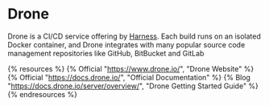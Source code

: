 # Drone

Drone is a CI/CD service offering by [Harness](https://harness.io/). Each build runs on an isolated Docker container, and Drone integrates with many popular source code management repositories like GitHub, BitBucket and GitLab

{% resources %}
  {% Official "https://www.drone.io/", "Drone Website" %}
  {% Official "https://docs.drone.io/", "Official Documentation" %}
  {% Blog "https://docs.drone.io/server/overview/", "Drone Getting Started Guide" %}
{% endresources %}
